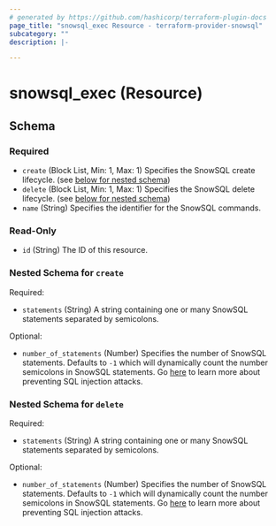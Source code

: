 ```yaml
---
# generated by https://github.com/hashicorp/terraform-plugin-docs
page_title: "snowsql_exec Resource - terraform-provider-snowsql"
subcategory: ""
description: |-

---
```


# snowsql_exec (Resource)





<!-- schema generated by tfplugindocs -->
## Schema

### Required

- `create` (Block List, Min: 1, Max: 1) Specifies the SnowSQL create lifecycle. (see [below for nested schema](#nestedblock--create))
- `delete` (Block List, Min: 1, Max: 1) Specifies the SnowSQL delete lifecycle. (see [below for nested schema](#nestedblock--delete))
- `name` (String) Specifies the identifier for the SnowSQL commands.

### Read-Only

- `id` (String) The ID of this resource.

<a id="nestedblock--create"></a>
### Nested Schema for `create`

Required:

- `statements` (String) A string containing one or many SnowSQL statements separated by semicolons.

Optional:

- `number_of_statements` (Number) Specifies the number of SnowSQL statements. Defaults to `-1` which will dynamically count the number semicolons in SnowSQL statements. Go [here](https://godoc.org/github.com/snowflakedb/gosnowflake#hdr-Executing_Multiple_Statements_in_One_Call) to learn more about preventing SQL injection attacks.


<a id="nestedblock--delete"></a>
### Nested Schema for `delete`

Required:

- `statements` (String) A string containing one or many SnowSQL statements separated by semicolons.

Optional:

- `number_of_statements` (Number) Specifies the number of SnowSQL statements. Defaults to `-1` which will dynamically count the number semicolons in SnowSQL statements. Go [here](https://godoc.org/github.com/snowflakedb/gosnowflake#hdr-Executing_Multiple_Statements_in_One_Call) to learn more about preventing SQL injection attacks.
